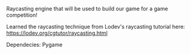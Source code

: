 Raycasting engine that will be used to build our game for a game competition!

Learned the raycasting technique from Lodev's raycasting tutorial here: https://lodev.org/cgtutor/raycasting.html

Dependecies:
Pygame
